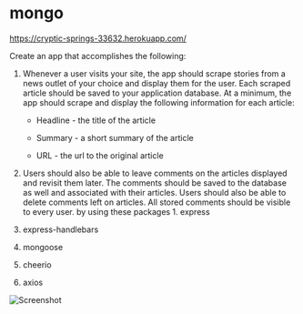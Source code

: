 # mongo
https://cryptic-springs-33632.herokuapp.com/

 Create an app that accomplishes the following:

  1. Whenever a user visits your site, the app should scrape stories from a news outlet of your choice and display them for the user. Each scraped article should be saved to your application database. At a minimum, the app should scrape and display the following information for each article:

     * Headline - the title of the article

     * Summary - a short summary of the article

     * URL - the url to the original article

   2. Users should also be able to leave comments on the articles displayed and revisit them later. The comments should be saved to the database as well and associated with their articles. Users should also be able to delete comments left on articles. All stored comments should be visible to every user.
   by using these packages
    1. express

   2. express-handlebars

   3. mongoose

   4. cheerio

   5. axios
   
 

![Screenshot](/public/assets/images/mongoScraper.gif)
